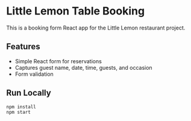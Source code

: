 # Little Lemon Table Booking

This is a booking form React app for the Little Lemon restaurant project.

## Features

- Simple React form for reservations
- Captures guest name, date, time, guests, and occasion
- Form validation

## Run Locally

```bash
npm install
npm start
```